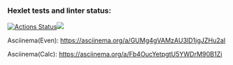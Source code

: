 ### Hexlet tests and linter status:
[![Actions Status](https://github.com/andreevmo/java-project-lvl1/workflows/hexlet-check/badge.svg)](https://github.com/andreevmo/java-project-lvl1/actions)<a href=https://codeclimate.com/github/andreevmo/java-project-lvl1/maintainability><img src=https://api.codeclimate.com/v1/badges/09316fdf2782e1becb84/maintainability /></a>

Asciinema(Even):
https://asciinema.org/a/GUMg4gVAMzAU3lD1jgJZHu2aI

Asciinema(Calc):
https://asciinema.org/a/Fb4OucYetpgtU5YWDrM90B1Zi
